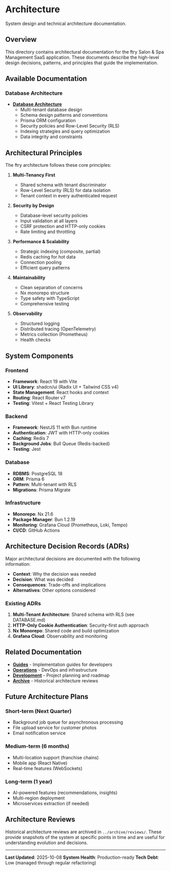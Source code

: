 # Architecture

System design and technical architecture documentation.

## Overview

This directory contains architectural documentation for the ftry Salon & Spa Management SaaS application. These documents describe the high-level design decisions, patterns, and principles that guide the implementation.

## Available Documentation

### Database Architecture

- **[Database Architecture](./DATABASE.md)**
  - Multi-tenant database design
  - Schema design patterns and conventions
  - Prisma ORM configuration
  - Security policies and Row-Level Security (RLS)
  - Indexing strategies and query optimization
  - Data integrity and constraints

## Architectural Principles

The ftry architecture follows these core principles:

1. **Multi-Tenancy First**
   - Shared schema with tenant discriminator
   - Row-Level Security (RLS) for data isolation
   - Tenant context in every authenticated request

2. **Security by Design**
   - Database-level security policies
   - Input validation at all layers
   - CSRF protection and HTTP-only cookies
   - Rate limiting and throttling

3. **Performance & Scalability**
   - Strategic indexing (composite, partial)
   - Redis caching for hot data
   - Connection pooling
   - Efficient query patterns

4. **Maintainability**
   - Clean separation of concerns
   - Nx monorepo structure
   - Type safety with TypeScript
   - Comprehensive testing

5. **Observability**
   - Structured logging
   - Distributed tracing (OpenTelemetry)
   - Metrics collection (Prometheus)
   - Health checks

## System Components

### Frontend

- **Framework**: React 19 with Vite
- **UI Library**: shadcn/ui (Radix UI + Tailwind CSS v4)
- **State Management**: React hooks and context
- **Routing**: React Router v7
- **Testing**: Vitest + React Testing Library

### Backend

- **Framework**: NestJS 11 with Bun runtime
- **Authentication**: JWT with HTTP-only cookies
- **Caching**: Redis 7
- **Background Jobs**: Bull Queue (Redis-backed)
- **Testing**: Jest

### Database

- **RDBMS**: PostgreSQL 18
- **ORM**: Prisma 6
- **Pattern**: Multi-tenant with RLS
- **Migrations**: Prisma Migrate

### Infrastructure

- **Monorepo**: Nx 21.6
- **Package Manager**: Bun 1.2.19
- **Monitoring**: Grafana Cloud (Prometheus, Loki, Tempo)
- **CI/CD**: GitHub Actions

## Architecture Decision Records (ADRs)

Major architectural decisions are documented with the following information:

- **Context**: Why the decision was needed
- **Decision**: What was decided
- **Consequences**: Trade-offs and implications
- **Alternatives**: Other options considered

### Existing ADRs

1. **Multi-Tenant Architecture**: Shared schema with RLS (see DATABASE.md)
2. **HTTP-Only Cookie Authentication**: Security-first auth approach
3. **Nx Monorepo**: Shared code and build optimization
4. **Grafana Cloud**: Observability and monitoring

## Related Documentation

- **[Guides](../guides/)** - Implementation guides for developers
- **[Operations](../operations/)** - DevOps and infrastructure
- **[Development](../development/)** - Project planning and roadmap
- **[Archive](../archive/reviews/)** - Historical architecture reviews

## Future Architecture Plans

### Short-term (Next Quarter)

- Background job queue for asynchronous processing
- File upload service for customer photos
- Email notification service

### Medium-term (6 months)

- Multi-location support (franchise chains)
- Mobile app (React Native)
- Real-time features (WebSockets)

### Long-term (1 year)

- AI-powered features (recommendations, insights)
- Multi-region deployment
- Microservices extraction (if needed)

## Architecture Reviews

Historical architecture reviews are archived in `../archive/reviews/`. These provide snapshots of the system at specific points in time and are useful for understanding evolution and decisions.

---

**Last Updated**: 2025-10-08
**System Health**: Production-ready
**Tech Debt**: Low (managed through regular refactoring)
